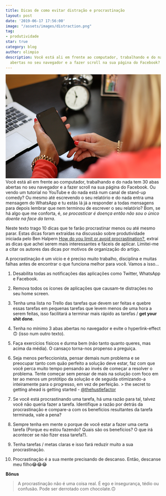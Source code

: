 ```yaml
---
title: Dicas de como evitar distração e procrastinação
layout: post
date: '2019-06-17 17:56:00'
image: "/assets/images/distraction.png"
tag:
- produtividade
star: true
category: blog
author: olimpio
description: Você está ali em frente ao computador, trabalhando e do nada tem 30 abas
  abertas no seu navegador e a fazer scroll na sua página do Facebook?
---
```

![Distraction](/assets/images/distraction.png)
Você está ali em frente ao computador, trabalhando e do nada tem 30 abas abertas no seu navegador e a fazer scroll na sua página do Facebook. Ou vendo um tutorial no YouTube e do nada está num canal de stand-up comedy? Ou mesmo até escrevendo o seu relatório e do nada entra uma mensagem do WhatsApp e tu estás lá já a responder a todas mensagens para depois lembrar que nem terminou de escrever o seu relatório? Bom, se há algo que me conforta, é, *se procasticar é doença então não sou o único doente na face da terra*. 

Neste texto trago 10 dicas que te farão procrastinar menos ou até mesmo parar. Estas dicas foram extraídas na discussão sobre produtividade iniciada pelo Ben Halpern [How do you limit or avoid procrastination?](https://dev.to/ben/how-do-you-limit-or-avoid-procrastination-18ea), extraí as dicas que achei serem mais interessantes e fáceis de aplicar. Limitei-me a citar os autores das dicas por motivos de organização do artigo. 

A procrastinação é um vício e é preciso muito trabalho, disciplina e muitas falhas antes de encontrar o que funciona melhor para você. Vamos a isso...

1. Desabilita todas as notificações das aplicações como Twitter, WhatsApp e Facebook. 
2. Remova todos os ícones de aplicações que causam-te distrações no seu home screen. 
3. Tenha uma lista no Trello das tarefas que devem ser feitas e quebre essas tarefas em pequenas tarefas que levem menos de uma hora a serem feitas, isso facilitará a terminar mais rápido as tarefas / **get your shit done**. 
4. Tenha no mínimo 3 abas abertas no navegador e evite o hyperlink-effect🙃 (isso num outro texto).
5. Faça exercícios físicos e durma bem (não tanto quanto queres, mas acima da média).  O cansaço torna-nos propenso a preguiça.
6. Seja menos perfeccionista, pensar demais num problema e se preocupar tanto com quão perfeito a solução deve estar, faz com que você perca muito tempo pensando ao invés de começar a resolver o problema. Tente começar sem pensar de mais na solução com foco em ter ao menos um protótipo da solução e de seguida otimizando-a inteiramente para o progresso, em vez de perfeição. > the secret to getting ahead is getting started - [@thehustlefactor](https://twitter.com/thehustlefactor/status/1136772904345956352?s=19)


7. Se você está procrastinando uma tarefa, há uma razão para tal, talvez você não queria fazer a tarefa. Identifique a razão por detrás da procrastinação e compare-a com os benefícios resultantes da tarefa terminada, vale a pena?
8. Sempre tenha em mente o porque de você estar a fazer uma certa tarefa (Porque eu estou fazendo? Quais são os benefícios? O que irá acontecer se não fizer essa tarefa?). 
9. Tenha tarefas / metas claras e isso fará reduzir muito a sua procrastinação. 
10. Procrastinação é a sua mente precisando de descanso. Então, descanse meu filho😂😂😂

**Bônus**
> A procrastinação não é uma coisa real.  É ego e insegurança, tédio ou confusão.  Pode ser derrotado com chocolate.🙃
